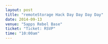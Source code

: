 ```yaml
---
layout: post
title: "remoteStorage Hack Day Day Day Day"
date: 2014-09-13
venue: "5apps Rebel Base"
ticket: "Ticket: RSVP"
time: "10:00am"
---
```

